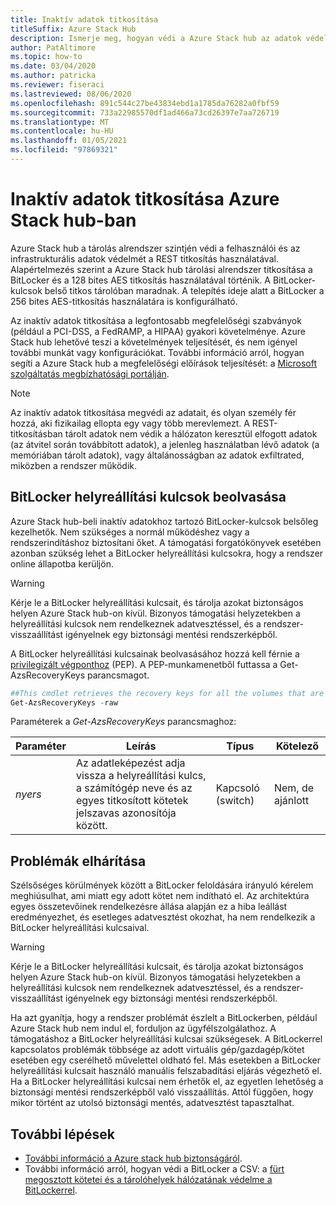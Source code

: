 ```yaml
---
title: Inaktív adatok titkosítása
titleSuffix: Azure Stack Hub
description: Ismerje meg, hogyan védi a Azure Stack hub az adatok védelmét a REST-titkosítással.
author: PatAltimore
ms.topic: how-to
ms.date: 03/04/2020
ms.author: patricka
ms.reviewer: fiseraci
ms.lastreviewed: 08/06/2020
ms.openlocfilehash: 891c544c27be43834ebd1a1785da76282a0fbf59
ms.sourcegitcommit: 733a22985570df1ad466a73cd26397e7aa726719
ms.translationtype: MT
ms.contentlocale: hu-HU
ms.lasthandoff: 01/05/2021
ms.locfileid: "97869321"
---
```

# <a name="data-at-rest-encryption-in-azure-stack-hub"></a>Inaktív adatok titkosítása Azure Stack hub-ban

Azure Stack hub a tárolás alrendszer szintjén védi a felhasználói és az infrastrukturális adatok védelmét a REST titkosítás használatával. Alapértelmezés szerint a Azure Stack hub tárolási alrendszer titkosítása a BitLocker és a 128 bites AES titkosítás használatával történik. A BitLocker-kulcsok belső titkos tárolóban maradnak. A telepítés ideje alatt a BitLocker a 256 bites AES-titkosítás használatára is konfigurálható.

Az inaktív adatok titkosítása a legfontosabb megfelelőségi szabványok (például a PCI-DSS, a FedRAMP, a HIPAA) gyakori követelménye. Azure Stack hub lehetővé teszi a követelmények teljesítését, és nem igényel további munkát vagy konfigurációkat. További információ arról, hogyan segíti a Azure Stack hub a megfelelőségi előírások teljesítését: a [Microsoft szolgáltatás megbízhatósági portálján](https://aka.ms/AzureStackCompliance).

> [!NOTE]
> Az inaktív adatok titkosítása megvédi az adatait, és olyan személy fér hozzá, aki fizikailag ellopta egy vagy több merevlemezt. A REST-titkosításban tárolt adatok nem védik a hálózaton keresztül elfogott adatok (az átvitel során továbbított adatok), a jelenleg használatban lévő adatok (a memóriában tárolt adatok), vagy általánosságban az adatok exfiltrated, miközben a rendszer működik.

## <a name="retrieving-bitlocker-recovery-keys"></a>BitLocker helyreállítási kulcsok beolvasása

Azure Stack hub-beli inaktív adatokhoz tartozó BitLocker-kulcsok belsőleg kezelhetők. Nem szükséges a normál működéshez vagy a rendszerindításhoz biztosítani őket. A támogatási forgatókönyvek esetében azonban szükség lehet a BitLocker helyreállítási kulcsokra, hogy a rendszer online állapotba kerüljön.  

> [!WARNING]
> Kérje le a BitLocker helyreállítási kulcsait, és tárolja azokat biztonságos helyen Azure Stack hub-on kívül. Bizonyos támogatási helyzetekben a helyreállítási kulcsok nem rendelkeznek adatvesztéssel, és a rendszer-visszaállítást igényelnek egy biztonsági mentési rendszerképből.

A BitLocker helyreállítási kulcsainak beolvasásához hozzá kell férnie a [privilegizált végponthoz](azure-stack-privileged-endpoint.md) (PEP). A PEP-munkamenetből futtassa a Get-AzsRecoveryKeys parancsmagot.

```powershell
##This cmdlet retrieves the recovery keys for all the volumes that are encrypted with BitLocker.
Get-AzsRecoveryKeys -raw
```

Paraméterek a *Get-AzsRecoveryKeys* parancsmaghoz:

| Paraméter | Leírás | Típus | Kötelező |
|---------|---------|---------|---------|
|*nyers* | Az adatleképezést adja vissza a helyreállítási kulcs, a számítógép neve és az egyes titkosított kötetek jelszavas azonosítója között.  | Kapcsoló (switch) | Nem, de ajánlott |

## <a name="troubleshoot-issues"></a>Problémák elhárítása

Szélsőséges körülmények között a BitLocker feloldására irányuló kérelem meghiúsulhat, ami miatt egy adott kötet nem indítható el. Az architektúra egyes összetevőinek rendelkezésre állása alapján ez a hiba leállást eredményezhet, és esetleges adatvesztést okozhat, ha nem rendelkezik a BitLocker helyreállítási kulcsaival.

> [!WARNING]
> Kérje le a BitLocker helyreállítási kulcsait, és tárolja azokat biztonságos helyen Azure Stack hub-on kívül. Bizonyos támogatási helyzetekben a helyreállítási kulcsok nem rendelkeznek adatvesztéssel, és a rendszer-visszaállítást igényelnek egy biztonsági mentési rendszerképből.

Ha azt gyanítja, hogy a rendszer problémát észlelt a BitLockerben, például Azure Stack hub nem indul el, forduljon az ügyfélszolgálathoz. A támogatáshoz a BitLocker helyreállítási kulcsai szükségesek. A BitLockerrel kapcsolatos problémák többsége az adott virtuális gép/gazdagép/kötet esetében egy cserélhető művelettel oldható fel. Más esetekben a BitLocker helyreállítási kulcsait használó manuális felszabadítási eljárás végezhető el. Ha a BitLocker helyreállítási kulcsai nem érhetők el, az egyetlen lehetőség a biztonsági mentési rendszerképből való visszaállítás. Attól függően, hogy mikor történt az utolsó biztonsági mentés, adatvesztést tapasztalhat.

## <a name="next-steps"></a>További lépések

- [További információ a Azure stack hub biztonságáról](azure-stack-security-foundations.md).
- További információ arról, hogyan védi a BitLocker a CSV: a [fürt megosztott kötetei és a tárolóhelyek hálózatának védelme a BitLockerrel](/windows/security/information-protection/bitlocker/protecting-cluster-shared-volumes-and-storage-area-networks-with-bitlocker).
